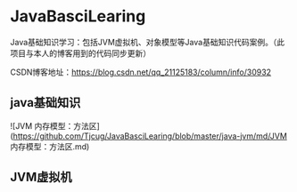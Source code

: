 # JavaBasciLearing
Java基础知识学习：包括JVM虚拟机、对象模型等Java基础知识代码案例。（此项目与本人的博客用到的代码同步更新）

CSDN博客地址：https://blog.csdn.net/qq_21125183/column/info/30932

## java基础知识
![JVM 内存模型：方法区](https://github.com/Tjcug/JavaBasciLearing/blob/master/java-jvm/md/JVM 内存模型：方法区.md)
## JVM虚拟机
